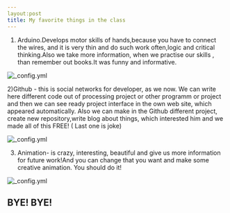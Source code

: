 ```yaml
---
layout:post
title: My favorite things in the class
---
```

1) Arduino.Develops motor skills of hands,because you have to connect the wires, and it is very thin and do such work often,logic and critical thinking.Also we take more information, when we practise our skills , than remember out books.It was funny and informative. 

![_config.yml](https://cdn-learn.adafruit.com/assets/assets/000/002/178/medium800/learn_arduino_summary.png?1396780242)

2)Github - this is social networks for developer, as we now. We can write here different code out of processing project or other programm or project and then we can see ready project interface in the own web site, which appeared automatically. Also we can make in the Github different project, create new repository,write blog about things, which interested him and we made all of this FREE! ( Last one is joke)

![_config.yml](https://habrastorage.org/storage2/145/277/c3e/145277c3ef9795a38135b6718eb7169c.png)

3) Animation- is crazy, interesting, beautiful and give us more information for future work!And you can change that you want and make some creative animation. You should do it!

![_config.yml](http://media1.giphy.com/media/SmXBSQd9BCXsc/giphy.gif)

BYE! BYE!
---

